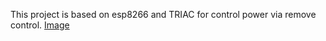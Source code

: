 This project is based on esp8266 and TRIAC for control power via remove control.
[Image](https://github.com/Eninspace/elec_device/blob/master/board1.png)
